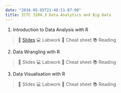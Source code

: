 ```yaml
---
date: "2016-05-05T21:48:51-07:00"
title: ICTC 3104.3 Data Analytics and Big Data 
---
```


1. Introduction to Data Analysis with R

>   🧭 [Slides](/slides/l1.html) 💻 Labwork  🔖 Cheat sheet 📚 Reading

2. Data Wrangling with R

> 🧭 Slides   💻 Labwork  🔖 Cheat sheet  📚 Reading

3. Data Visualisation with R

> 🧭 Slides  💻 Labwork  🔖 Cheat sheet   📚 Reading